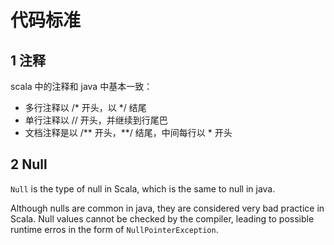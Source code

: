 # 代码标准

## 1 注释

scala 中的注释和 java 中基本一致：

- 多行注释以 /* 开头，以 */ 结尾
- 单行注释以 // 开头，并继续到行尾巴
- 文档注释是以 /** 开头，**/ 结尾，中间每行以 * 开头

## 2 Null

`Null` is the type of null in Scala, which is the same to null in java.

Although nulls are common in java, they are considered very bad practice in Scala. Null values cannot be checked by the compiler, leading to possible runtime erros in the form of `NullPointerException`. 
